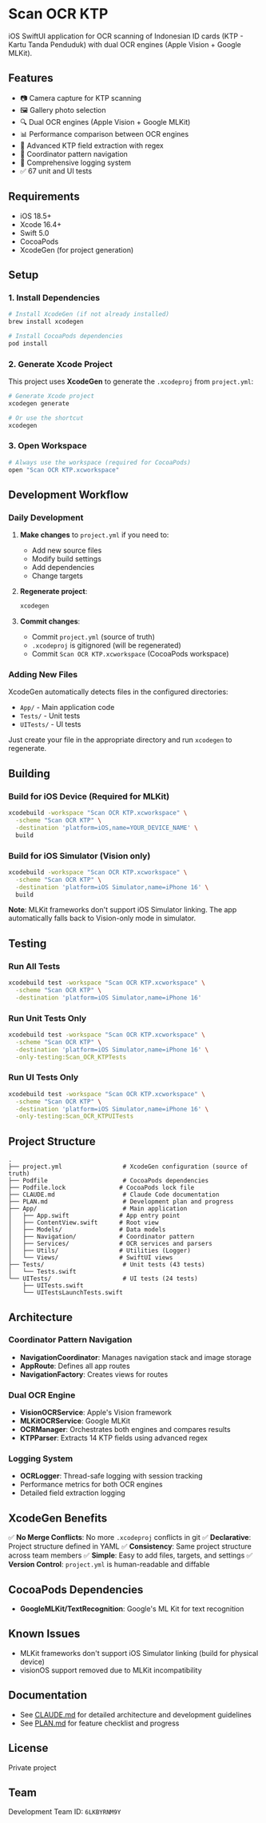 # Scan OCR KTP

iOS SwiftUI application for OCR scanning of Indonesian ID cards (KTP - Kartu Tanda Penduduk) with dual OCR engines (Apple Vision + Google MLKit).

## Features

- 📷 Camera capture for KTP scanning
- 🖼️ Gallery photo selection
- 🔍 Dual OCR engines (Apple Vision + Google MLKit)
- 📊 Performance comparison between OCR engines
- 🎯 Advanced KTP field extraction with regex
- 🧭 Coordinator pattern navigation
- 📝 Comprehensive logging system
- ✅ 67 unit and UI tests

## Requirements

- iOS 18.5+
- Xcode 16.4+
- Swift 5.0
- CocoaPods
- XcodeGen (for project generation)

## Setup

### 1. Install Dependencies

```bash
# Install XcodeGen (if not already installed)
brew install xcodegen

# Install CocoaPods dependencies
pod install
```

### 2. Generate Xcode Project

This project uses **XcodeGen** to generate the `.xcodeproj` from `project.yml`:

```bash
# Generate Xcode project
xcodegen generate

# Or use the shortcut
xcodegen
```

### 3. Open Workspace

```bash
# Always use the workspace (required for CocoaPods)
open "Scan OCR KTP.xcworkspace"
```

## Development Workflow

### Daily Development

1. **Make changes** to `project.yml` if you need to:
   - Add new source files
   - Modify build settings
   - Add dependencies
   - Change targets

2. **Regenerate project**:
   ```bash
   xcodegen
   ```

3. **Commit changes**:
   - Commit `project.yml` (source of truth)
   - `.xcodeproj` is gitignored (will be regenerated)
   - Commit `Scan OCR KTP.xcworkspace` (CocoaPods workspace)

### Adding New Files

XcodeGen automatically detects files in the configured directories:
- `App/` - Main application code
- `Tests/` - Unit tests
- `UITests/` - UI tests

Just create your file in the appropriate directory and run `xcodegen` to regenerate.

## Building

### Build for iOS Device (Required for MLKit)

```bash
xcodebuild -workspace "Scan OCR KTP.xcworkspace" \
  -scheme "Scan OCR KTP" \
  -destination 'platform=iOS,name=YOUR_DEVICE_NAME' \
  build
```

### Build for iOS Simulator (Vision only)

```bash
xcodebuild -workspace "Scan OCR KTP.xcworkspace" \
  -scheme "Scan OCR KTP" \
  -destination 'platform=iOS Simulator,name=iPhone 16' \
  build
```

**Note**: MLKit frameworks don't support iOS Simulator linking. The app automatically falls back to Vision-only mode in simulator.

## Testing

### Run All Tests

```bash
xcodebuild test -workspace "Scan OCR KTP.xcworkspace" \
  -scheme "Scan OCR KTP" \
  -destination 'platform=iOS Simulator,name=iPhone 16'
```

### Run Unit Tests Only

```bash
xcodebuild test -workspace "Scan OCR KTP.xcworkspace" \
  -scheme "Scan OCR KTP" \
  -destination 'platform=iOS Simulator,name=iPhone 16' \
  -only-testing:Scan_OCR_KTPTests
```

### Run UI Tests Only

```bash
xcodebuild test -workspace "Scan OCR KTP.xcworkspace" \
  -scheme "Scan OCR KTP" \
  -destination 'platform=iOS Simulator,name=iPhone 16' \
  -only-testing:Scan_OCR_KTPUITests
```

## Project Structure

```
.
├── project.yml                 # XcodeGen configuration (source of truth)
├── Podfile                     # CocoaPods dependencies
├── Podfile.lock               # CocoaPods lock file
├── CLAUDE.md                   # Claude Code documentation
├── PLAN.md                     # Development plan and progress
├── App/                        # Main application
│   ├── App.swift              # App entry point
│   ├── ContentView.swift      # Root view
│   ├── Models/                # Data models
│   ├── Navigation/            # Coordinator pattern
│   ├── Services/              # OCR services and parsers
│   ├── Utils/                 # Utilities (Logger)
│   └── Views/                 # SwiftUI views
├── Tests/                      # Unit tests (43 tests)
│   └── Tests.swift
└── UITests/                    # UI tests (24 tests)
    ├── UITests.swift
    └── UITestsLaunchTests.swift
```

## Architecture

### Coordinator Pattern Navigation

- **NavigationCoordinator**: Manages navigation stack and image storage
- **AppRoute**: Defines all app routes
- **NavigationFactory**: Creates views for routes

### Dual OCR Engine

- **VisionOCRService**: Apple's Vision framework
- **MLKitOCRService**: Google MLKit
- **OCRManager**: Orchestrates both engines and compares results
- **KTPParser**: Extracts 14 KTP fields using advanced regex

### Logging System

- **OCRLogger**: Thread-safe logging with session tracking
- Performance metrics for both OCR engines
- Detailed field extraction logging

## XcodeGen Benefits

✅ **No Merge Conflicts**: No more `.xcodeproj` conflicts in git
✅ **Declarative**: Project structure defined in YAML
✅ **Consistency**: Same project structure across team members
✅ **Simple**: Easy to add files, targets, and settings
✅ **Version Control**: `project.yml` is human-readable and diffable

## CocoaPods Dependencies

- **GoogleMLKit/TextRecognition**: Google's ML Kit for text recognition

## Known Issues

- MLKit frameworks don't support iOS Simulator linking (build for physical device)
- visionOS support removed due to MLKit incompatibility

## Documentation

- See [CLAUDE.md](CLAUDE.md) for detailed architecture and development guidelines
- See [PLAN.md](PLAN.md) for feature checklist and progress

## License

Private project

## Team

Development Team ID: `6LKBYRNM9Y`